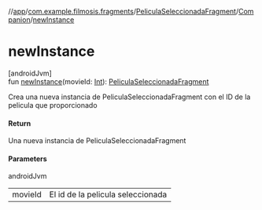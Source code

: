 //[app](../../../../index.md)/[com.example.filmosis.fragments](../../index.md)/[PeliculaSeleccionadaFragment](../index.md)/[Companion](index.md)/[newInstance](new-instance.md)

# newInstance

[androidJvm]\
fun [newInstance](new-instance.md)(movieId: [Int](https://kotlinlang.org/api/latest/jvm/stdlib/kotlin/-int/index.html)): [PeliculaSeleccionadaFragment](../index.md)

Crea una nueva instancia de PeliculaSeleccionadaFragment con el ID de la pelicula que proporcionado

#### Return

Una nueva instancia de PeliculaSeleccionadaFragment

#### Parameters

androidJvm

| | |
|---|---|
| movieId | El id de la pelicula seleccionada |
